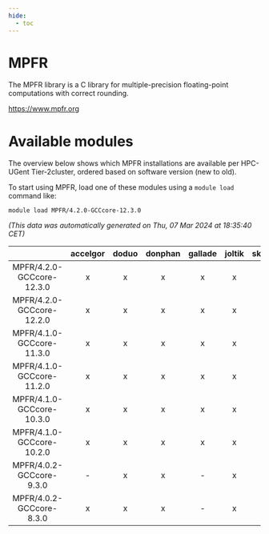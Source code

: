 ```yaml
---
hide:
  - toc
---
```


MPFR
====


The MPFR library is a C library for multiple-precision floating-point computations with correct rounding.

https://www.mpfr.org
# Available modules


The overview below shows which MPFR installations are available per HPC-UGent Tier-2cluster, ordered based on software version (new to old).

To start using MPFR, load one of these modules using a `module load` command like:

```shell
module load MPFR/4.2.0-GCCcore-12.3.0
```

*(This data was automatically generated on Thu, 07 Mar 2024 at 18:35:40 CET)*  

| |accelgor|doduo|donphan|gallade|joltik|skitty|
| :---: | :---: | :---: | :---: | :---: | :---: | :---: |
|MPFR/4.2.0-GCCcore-12.3.0|x|x|x|x|x|x|
|MPFR/4.2.0-GCCcore-12.2.0|x|x|x|x|x|x|
|MPFR/4.1.0-GCCcore-11.3.0|x|x|x|x|x|x|
|MPFR/4.1.0-GCCcore-11.2.0|x|x|x|x|x|x|
|MPFR/4.1.0-GCCcore-10.3.0|x|x|x|x|x|x|
|MPFR/4.1.0-GCCcore-10.2.0|x|x|x|x|x|x|
|MPFR/4.0.2-GCCcore-9.3.0|-|x|x|-|x|x|
|MPFR/4.0.2-GCCcore-8.3.0|x|x|x|-|x|x|

